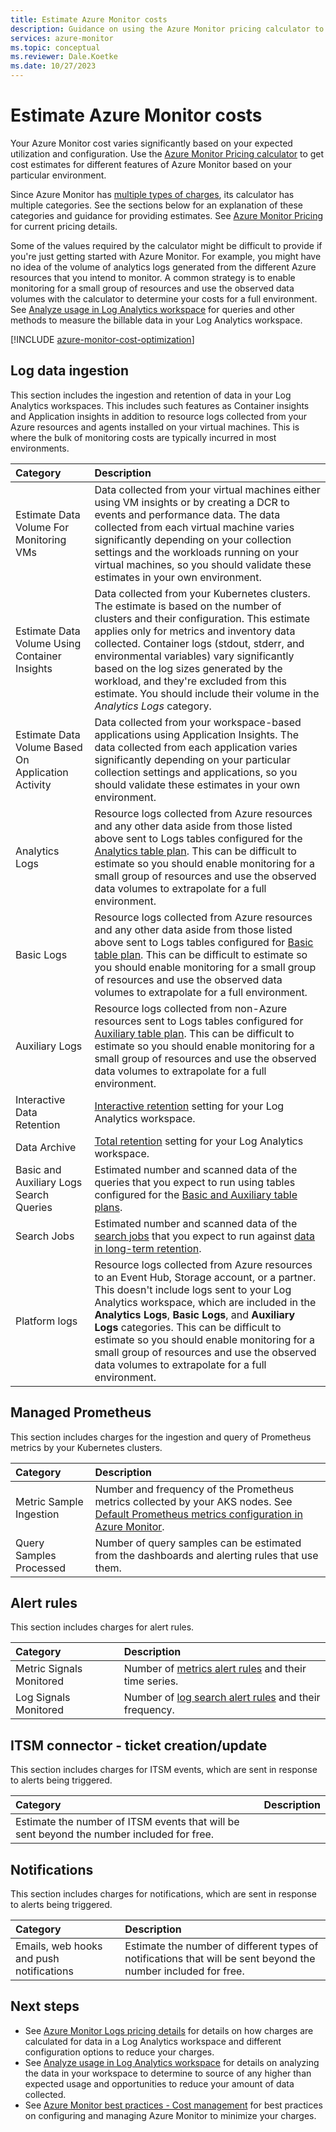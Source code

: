 ```yaml
---
title: Estimate Azure Monitor costs
description: Guidance on using the Azure Monitor pricing calculator to estimate Azure Monitor billable usage.
services: azure-monitor
ms.topic: conceptual
ms.reviewer: Dale.Koetke
ms.date: 10/27/2023
---
```

# Estimate Azure Monitor costs

Your Azure Monitor cost varies significantly based on your expected utilization and configuration. Use the [Azure Monitor Pricing calculator](https://azure.microsoft.com/pricing/calculator/?service=monitor) to get cost estimates for different features of Azure Monitor based on your particular environment.

Since Azure Monitor has [multiple types of charges](cost-usage.md#pricing-model), its calculator has multiple categories. See the sections below for an explanation of these categories and guidance for providing estimates. See [Azure Monitor Pricing](https://azure.microsoft.com/pricing/details/monitor/) for current pricing details.

Some of the values required by the calculator might be difficult to provide if you're just getting started with Azure Monitor. For example, you might have no idea of the volume of analytics logs generated from the different Azure resources that you intend to monitor. A common strategy is to enable monitoring for a small group of resources and use the observed data volumes with the calculator to determine your costs for a full environment. See [Analyze usage in Log Analytics workspace](logs/analyze-usage.md) for queries and other methods to measure the billable data in your Log Analytics workspace.

[!INCLUDE [azure-monitor-cost-optimization](../../includes/azure-monitor-cost-optimization.md)]


## Log data ingestion
This section includes the ingestion and retention of data in your Log Analytics workspaces. This includes such features as Container insights and Application insights in addition to resource logs collected from your Azure resources and agents installed on your virtual machines. This is where the bulk of monitoring costs are typically incurred in most environments.

| Category | Description |
|:---|:---|
| Estimate Data Volume For Monitoring VMs | Data collected from your virtual machines either using VM insights or by creating a DCR to events and performance data. The data collected from each virtual machine varies significantly depending on your collection settings and the workloads running on your virtual machines, so you should validate these estimates in your own environment.  |
| Estimate Data Volume Using Container Insights | Data collected from your Kubernetes clusters. The estimate is based on the number of clusters and their configuration. This estimate applies only for metrics and inventory data collected. Container logs (stdout, stderr, and environmental variables) vary significantly based on the log sizes generated by the workload, and they're excluded from this estimate. You should include their volume in the *Analytics Logs* category. |
| Estimate Data Volume Based On Application Activity | Data collected from your workspace-based applications using Application Insights. The data collected from each application varies significantly depending on your particular collection settings and applications, so you should validate these estimates in your own environment.
| Analytics Logs | Resource logs collected from Azure resources and any other data aside from those listed above sent to Logs tables configured for the [Analytics table plan](../azure-monitor/logs/data-platform-logs.md#table-plans). This can be difficult to estimate so you should enable monitoring for a small group of resources and use the observed data volumes to extrapolate for a full environment. |
| Basic Logs | Resource logs collected from Azure resources and any other data aside from those listed above sent to Logs tables configured for [Basic table plan](../azure-monitor/logs/data-platform-logs.md#table-plans). This can be difficult to estimate so you should enable monitoring for a small group of resources and use the observed data volumes to extrapolate for a full environment. |
| Auxiliary Logs | Resource logs collected from non-Azure resources sent to Logs tables configured for [Auxiliary table plan](logs/basic-logs-configure.md). This can be difficult to estimate so you should enable monitoring for a small group of resources and use the observed data volumes to extrapolate for a full environment. |
| Interactive Data Retention | [Interactive retention](logs/data-retention-archive.md) setting for your Log Analytics workspace. |
| Data Archive | [Total retention](logs/data-retention-archive.md) setting for your Log Analytics workspace. |
| Basic and Auxiliary Logs Search Queries | Estimated number and scanned data of the queries that you expect to run using tables configured for the [Basic and Auxiliary table plans](../azure-monitor/logs/data-platform-logs.md#table-plans). |
| Search Jobs | Estimated number and scanned data of the [search jobs](logs/search-jobs.md) that you expect to run against [data in long-term retention](logs/data-retention-archive.md).  |
| Platform logs| Resource logs collected from Azure resources to an Event Hub, Storage account, or a partner. This doesn't include logs sent to your Log Analytics workspace, which are included in the **Analytics Logs**, **Basic Logs**, and **Auxiliary Logs** categories. This can be difficult to estimate so you should enable monitoring for a small group of resources and use the observed data volumes to extrapolate for a full environment. |

## Managed Prometheus
This section includes charges for the ingestion and query of Prometheus metrics by your Kubernetes clusters.

| Category | Description |
|:---|:---|
| Metric Sample Ingestion | Number and frequency of the Prometheus metrics collected by your AKS nodes. See [Default Prometheus metrics configuration in Azure Monitor](containers/prometheus-metrics-scrape-default.md).  |
| Query Samples Processed | Number of query samples can be estimated from the dashboards and alerting rules that use them.   |

## Alert rules 
This section includes charges for alert rules.

| Category | Description |
|:---|:---|
| Metric Signals Monitored | Number of [metrics alert rules](alerts/alerts-types.md#metric-alerts) and their time series. | 
| Log Signals Monitored | Number of [log search alert rules](alerts/alerts-types.md#log-alerts) and their frequency. |

## ITSM connector - ticket creation/update
This section includes charges for ITSM events, which are sent in response to alerts being triggered.

| Category | Description |
|:---|:---|
| Estimate the number of ITSM events that will be sent beyond the number included for free. |


## Notifications
This section includes charges for notifications, which are sent in response to alerts being triggered.

| Category | Description |
|:---|:---|
| Emails, web hooks and push notifications | Estimate the number of different types of notifications that will be sent beyond the number included for free. |



## Next steps

- See [Azure Monitor Logs pricing details](logs/cost-logs.md) for details on how charges are calculated for data in a Log Analytics workspace and different configuration options to reduce your charges.
- See [Analyze usage in Log Analytics workspace](logs/analyze-usage.md) for details on analyzing the data in your workspace to determine to source of any higher than expected usage and opportunities to reduce your amount of data collected.
- See [Azure Monitor best practices - Cost management](best-practices-cost.md) for best practices on configuring and managing Azure Monitor to minimize your charges.
